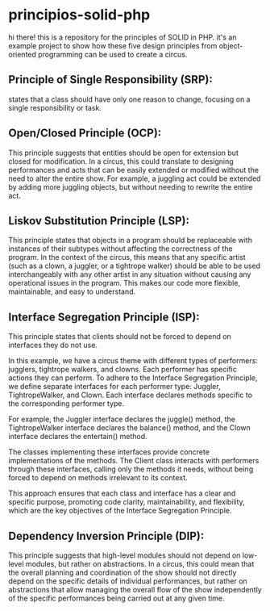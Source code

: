 # principios-solid-php


hi there! this is a repository for the principles of SOLID in PHP.  it's an example project to show how these five design principles from object-oriented programming can be used to create a circus.


## Principle of Single Responsibility (SRP):
 states that a class should have only one reason to change, focusing on a single responsibility or task. 

## Open/Closed Principle (OCP):
This principle suggests that entities should be open for extension but closed for modification. In a circus, this could translate to designing performances and acts that can be easily extended or modified without the need to alter the entire show. For example, a juggling act could be extended by adding more juggling objects, but without needing to rewrite the entire act.

## Liskov Substitution Principle (LSP):
This principle states that objects in a program should be replaceable with instances of their subtypes without affecting the correctness of the program. In the context of the circus, this means that any specific artist (such as a clown, a juggler, or a tightrope walker) should be able to be used interchangeably with any other artist in any situation without causing any operational issues in the program. This makes our code more flexible, maintainable, and easy to understand.

## Interface Segregation Principle (ISP):
This principle states that clients should not be forced to depend on interfaces they do not use. 

In this example, we have a circus theme with different types of performers: jugglers, tightrope walkers, and clowns. Each performer has specific actions they can perform. To adhere to the Interface Segregation Principle, we define separate interfaces for each performer type: Juggler, TightropeWalker, and Clown. Each interface declares methods specific to the corresponding performer type.

For example, the Juggler interface declares the juggle() method, the TightropeWalker interface declares the balance() method, and the Clown interface declares the entertain() method.

The classes implementing these interfaces provide concrete implementations of the methods. The Client class interacts with performers through these interfaces, calling only the methods it needs, without being forced to depend on methods irrelevant to its context.

This approach ensures that each class and interface has a clear and specific purpose, promoting code clarity, maintainability, and flexibility, which are the key objectives of the Interface Segregation Principle.

## Dependency Inversion Principle (DIP):
This principle suggests that high-level modules should not depend on low-level modules, but rather on abstractions. 
In a circus, this could mean that the overall planning and coordination of the show should not directly depend on the specific details of individual performances, but rather on abstractions that allow managing the overall flow of the show independently of the specific performances being carried out at any given time. 